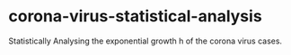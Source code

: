 # corona-virus-statistical-analysis
Statistically Analysing the exponential growth h of the corona virus cases. 
